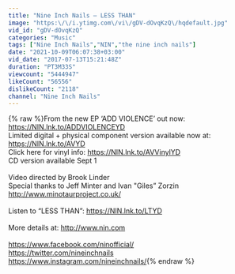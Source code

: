 ```yaml
---
title: "Nine Inch Nails – LESS THAN"
image: "https:\/\/i.ytimg.com\/vi\/gDV-dOvqKzQ\/hqdefault.jpg"
vid_id: "gDV-dOvqKzQ"
categories: "Music"
tags: ["Nine Inch Nails","NIN","the nine inch nails"]
date: "2021-10-09T06:07:38+03:00"
vid_date: "2017-07-13T15:21:48Z"
duration: "PT3M33S"
viewcount: "5444947"
likeCount: "56556"
dislikeCount: "2118"
channel: "Nine Inch Nails"
---
```

{% raw %}From the new EP ‘ADD VIOLENCE’ out now: <a rel="nofollow" target="blank" href="https://NIN.lnk.to/ADDVIOLENCEYD">https://NIN.lnk.to/ADDVIOLENCEYD</a> <br />Limited digital + physical component version available now at: <a rel="nofollow" target="blank" href="https://NIN.lnk.to/AVYD">https://NIN.lnk.to/AVYD</a><br />Click here for vinyl info: <a rel="nofollow" target="blank" href="https://NIN.lnk.to/AVVinylYD">https://NIN.lnk.to/AVVinylYD</a><br />CD version available Sept 1<br /><br />Video directed by Brook Linder<br />Special thanks to Jeff Minter and Ivan &quot;Giles” Zorzin <a rel="nofollow" target="blank" href="http://www.minotaurproject.co.uk/">http://www.minotaurproject.co.uk/</a><br /> <br />Listen to “LESS THAN”:  <a rel="nofollow" target="blank" href="https://NIN.lnk.to/LTYD">https://NIN.lnk.to/LTYD</a> <br /><br />More details at: <a rel="nofollow" target="blank" href="http://www.nin.com">http://www.nin.com</a><br /><br /><a rel="nofollow" target="blank" href="https://www.facebook.com/ninofficial/">https://www.facebook.com/ninofficial/</a><br /><a rel="nofollow" target="blank" href="https://twitter.com/nineinchnails">https://twitter.com/nineinchnails</a><br /><a rel="nofollow" target="blank" href="https://www.instagram.com/nineinchnails/">https://www.instagram.com/nineinchnails/</a>{% endraw %}
